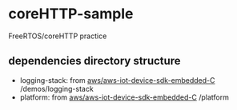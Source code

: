 # coreHTTP-sample
FreeRTOS/coreHTTP practice

## dependencies directory structure
- logging-stack: from [aws/aws-iot-device-sdk-embedded-C](https://github.com/aws/aws-iot-device-sdk-embedded-C) /demos/logging-stack
- platform: from [aws/aws-iot-device-sdk-embedded-C](https://github.com/aws/aws-iot-device-sdk-embedded-C) /platform
